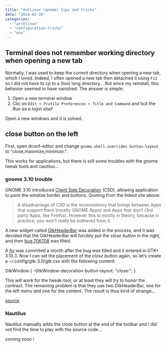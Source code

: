 ```yaml
---
title: "Achlinux (gnome) tips and tricks"
date: "2014-02-28"
categories: 
  - "archlinux"
  - "configuration-tricks"
  - "env"
---
```


## Terminal does not remember working directory when opening a new tab

Normally, I was used to keep the current directory when opening a new tab, which I loved. Indeed, I often opened a new tab then detached it using `F12` so I did not have to cp to a (too) long directory... But since my reinstall, this behavior seemed to have vanished. The answer is simple:

1. Open a new terminal window
2. Clic on `Edit > Profile Preferences > Title and Command` and tick the _Run as a login shell_

Open a new windows and it is solved.

## close button on the left

First, open dconf-editor and change `gnome.shell.overrides button-layout` to "close,maximize,minimize:".

This works for applications, but there is still some troubles with the gnome tweak tools and nautilus...

### gnome 3.10 trouble

GNOME 3.10 introduced [Client Side Decoration](http://worldofgnome.org/csds-came-to-stay-in-gnome-3-10/) (CSD), allowing application to paint the window border and buttons. Quoting from the linked site above:

> A disadvantage of CSD is the inconsistency that brings between Apps that support them (mostly GNOME Apps) and Apps that don’t (3rd party Apps, like Firefox). However this is mostly in theory, because in practice, you won’t really be bothered from it.

A new widget called [GtkHeaderBar](https://developer.gnome.org/gtk3/3.10/GtkHeaderBar.html) was added in the process, and it was decided that the GtkHeaderBar will forcibly put the _close button_ in the right, and then [bug 706708](https://bugzilla.gnome.org/show_bug.cgi?id=706708) was filled.

A [fix](https://git.gnome.org/browse/gtk+/commit/?id=54773ba45ba6348cc8c94e7fbab10049fac02884) was commited a month after the bug was filled and it entered in GTK+ 3.10.3. Now I can set the placement of the _close button_ again, so Iet’s create a ~/.config/gtk-3.0/gtk.css with the following content:

GtkWindow {
  -GtkWindow-decoration-button-layout: "close:";
}

This will work for the tweak-tool, or at least they will try to honor the contract. The remaining problem is that they use two GtkHeaderBar, one for the left menu and one for the content. The result is thus kind of strange...

[source](http://mmoya.org/blog/2013/11/16/to-left-or-not-to-left-gnome/)

### Nautilus

Nautilus manually adds the close button at the end of the toolbar and I did not find the time to play with the source code...

coming soon !
